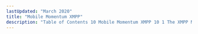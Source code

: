 ```yaml
---
lastUpdated: "March 2020"
title: "Mobile Momentum XMPP"
description: "Table of Contents 10 Mobile Momentum XMPP 10 1 The XMPP Module and Listener 10 2 The XMPP Logger Module 10 3 Roster and Presence 10 4 Lua XMPP Functions 10 5 Converting MCMT to XMPP 10 6 Filtering Out Chat State Notifications..."
---
```


